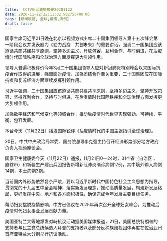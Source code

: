 ```yaml
---
title:  CCTV新闻联播摘要20201122
date: 2020-11-22T22:11:32.982755+08:00
tags: [新闻联播, 全球,疫情,病例]
draft: false
---
```


国家主席习近平21日晚在北京以视频方式出席二十国集团领导人第十五次峰会第一阶段会议并发表题为《勠力战疫　共创未来》的重要讲话，强调二十国集团应该遵循共商共建共享原则，坚持多边主义、开放包容、互利合作、与时俱进，在后<span class="keywords_content">疫情</span>时代国际秩序和<span class="keywords_content">全球</span>治理方面发挥更大引领作用。

领导人普遍积极评价今年3月二十国集团领导人应对新冠肺炎特别峰会以来国际抗疫合作取得的进展，强调面对<span class="keywords_content">疫情</span>，加强团结合作至关重要，二十国集团应在国际抗疫和复苏经济方面继续发挥引领作用。

习近平强调，二十国集团应该遵循共商共建共享原则，坚持多边主义，坚持开放包容，坚持互利合作，坚持与时俱进，在后<span class="keywords_content">疫情</span>时代国际秩序和<span class="keywords_content">全球</span>治理方面发挥更大引领作用。

加强数字经济和气候变化等领域合作，推动后<span class="keywords_content">疫情</span>时代世界实现强劲、可持续、平衡、包容发展。

本台今天（11月22日）播发国际锐评《后<span class="keywords_content">疫情</span>时代的中国主张指引<span class="keywords_content">全球</span>治理》。

20日，中共中央政治局常委、国务院总理李克强主持召开经济形势部分地方政府负责人视频座谈会。

国家卫生健康委今天（11月22日）通报，11月21日0—24时，31个省（自治区 、直辖市）和新疆生产建设兵团报告新增新冠肺炎确诊<span class="keywords_content">病例</span>17例，其中境外输入<span class="keywords_content">病例</span>14例，本土<span class="keywords_content">病例</span>3例。

当前国内外形势依然复杂严峻，要以习近平新时代中国特色社会主义思想为指导，贯彻党的十九届五中全会精神，落实新发展理念，推动高质量发展，构建新发展格局，更好发挥中央、地方和各方面积极性，确保完成今年发展主要目标任务。

帮助妇女摆脱<span class="keywords_content">疫情</span>影响，中方已倡议在2025年再次召开<span class="keywords_content">全球</span>妇女峰会，为推动后<span class="keywords_content">疫情</span>时代妇女事业发展贡献力量。

美国亚特兰大等地爆发对峙抗议活动据美国媒体报道，21日，美国总统特朗普的支持者与民主党总统候选人拜登的支持者以及部分反种族歧视团体再度在佐治亚州首府亚特兰大分别举行抗议活动。
